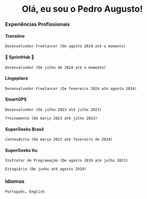 <h1 align="center"> Olá, eu sou o Pedro Augusto! </h1>

### Experiências Profissionais

#### Translino

`Desenvolvedor Freelancer (De agosto 2024 até o momento)`

#### 🐙 SprintHub 🐙

`Desenvolvedor (De julho de 2024 até o momento)`

#### Lingoplace

`Desenvolvedor Freelancer (De fevereiro 2024 até agosto 2024)`

#### SmartGPS

`Desenvolvedor (De julho 2023 até julho 2023)`

`Treinamento (De março 2023 até julho 2023)`

#### SuperGeeks Brasil

`Conteudista (De março 2022 até fevereiro de 2024)`

#### SuperGeeks Itu

`Instrutor de Programação (De agosto 2019 até julho 2023)`

`Estagiário (De junho até agosto 2019)`

### Idiomas 

`Português, English`
